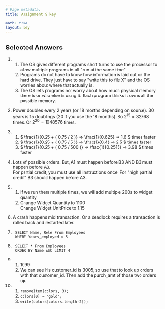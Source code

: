 ```yaml
---
# Page metadata.
title: Assignment 9 key

math: true
layout: key
---
```


## Selected Answers

1.  
    1. The OS gives different programs short turns to use the processor to allow multiple
    programs to all "run at the same time".
    1. Programs do not have to know how information is laid out on the hard drive. They just have
    to say "write this to file X" and the OS worries about where that actually is.
    1. The OS lets programs not worry about how much physical memory there is or who else is using
    it. Each program thinks it owns all the possible memory.

1. Power doubles every 2 years (or 18 months depending on source). 30 years is
15 doublings (20 if you use the 18 months). So $2^{15} = 32768$ times. Or $2^{20} = 1048576$ times.

1.  
    1. $ \frac{1}{0.25 + ( 0.75 / 2 )} => \frac{1}{0.625} => 1.6 $ times faster
    1. $ \frac{1}{0.25 + ( 0.75 / 5 )} => \frac{1}{0.4} => 2.5 $ times faster
    1. $ \frac{1}{0.25 + ( 0.75 / 500 )} => \frac{1}{0.2515} => 3.98 $ times faster

1. Lots of possible orders. But, A1 must happen before B3 AND B3 must happen before A3.  
For partial credit, you must use all instructions once. For "high partial credit" B3 should happen before A3.

1.  1. If we run them multiple times, we will add multiple 200s to widget quantity
    1.  
        Change Widget Quantity to 1100  
        Change Widget UnitPrice to 1.15

1. A crash happens mid transaction. Or a deadlock requires a transaction is rolled back and
restarted later.

1. 
        SELECT Name, Role From Employees
        WHERE Years_employed > 5

1. 
        SELECT * From Employees
        ORDER BY Name ASC LIMIT 4;

1.  
    1. 1099
    1. We can see his customer_id is 3005, so use that to look up orders with
    that customer_id. Then add the purch_amt of those two orders up.

1. 
    1.  ``removeItem(colors, 3);``
    1.  ``colors[0] = "gold";``
    1.  ``write(colors[colors.length-2]);``